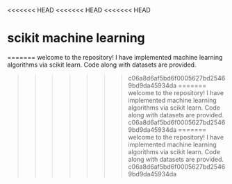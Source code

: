 <<<<<<< HEAD
<<<<<<< HEAD
<<<<<<< HEAD
# scikit machine learning
=======
welcome to the repository!
I have implemented machine learning algorithms via scikit learn.
Code along with datasets are provided.
>>>>>>> c06a8d6af5bd6f0005627bd25469bd9da45934da
=======
welcome to the repository!
I have implemented machine learning algorithms via scikit learn.
Code along with datasets are provided.
>>>>>>> c06a8d6af5bd6f0005627bd25469bd9da45934da
=======
welcome to the repository!
I have implemented machine learning algorithms via scikit learn.
Code along with datasets are provided.
>>>>>>> c06a8d6af5bd6f0005627bd25469bd9da45934da
